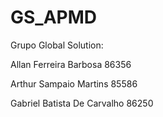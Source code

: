 # GS_APMD
Grupo Global Solution:



Allan Ferreira Barbosa 86356 



Arthur Sampaio Martins 85586




Gabriel Batista De Carvalho 86250
